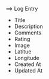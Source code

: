 ==> Log Entry 


- Title
- Description 
- Comments
- Rating 
- Image 
- Latitue
- Longitude
- Created At
- Updated At


